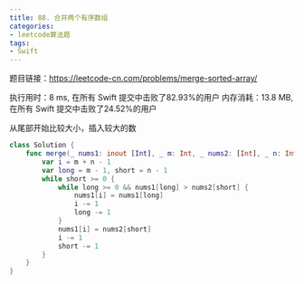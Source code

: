 ```yaml
---
title: 88. 合并两个有序数组
categories:
- leetcode算法题
tags:
- Swift
--- 
```

题目链接：https://leetcode-cn.com/problems/merge-sorted-array/

执行用时：8 ms, 在所有 Swift 提交中击败了82.93%的用户
内存消耗：13.8 MB, 在所有 Swift 提交中击败了24.52%的用户

从尾部开始比较大小，插入较大的数
``` swift
class Solution {
    func merge(_ nums1: inout [Int], _ m: Int, _ nums2: [Int], _ n: Int) {
        var i = m + n - 1
        var long = m - 1, short = n - 1
        while short >= 0 {
            while long >= 0 && nums1[long] > nums2[short] {
                nums1[i] = nums1[long]
                i -= 1
                long -= 1
            }
            nums1[i] = nums2[short]
            i -= 1
            short -= 1
        }
    }
}
```